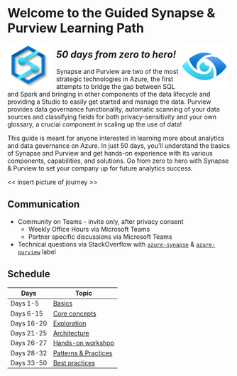 # Welcome to the Guided Synapse & Purview Learning Path
<img src="assets/synapse_logo.png" alt="Synapse logo" style="float: left; margin-right: 10px; width:100px; height:100px" />
<img src="assets/purview_logo.png" alt="Purview logo" style="float: right; margin-right: 10px; width:100px; height:100px" />

## _**50 days from zero to hero!**_

Synapse and Purview are two of the most strategic technologies in Azure, the first attempts to bridge the gap between SQL and Spark and bringing in other components of the data lifecycle and providing a Studio to easily get started and manage the data. Purview provides data governance functionality, automatic scanning of your data sources and classifying fields for both privacy-sensitivity and your own glossary, a crucial component in scaling up the use of data!

This guide is meant for anyone interested in learning more about analytics and data governance on Azure. In just 50 days, you’ll understand the basics of Synapse and Purview and get hands-on experience with its various components, capabilities, and solutions. Go from zero to hero with Synapse & Purview to set your company up for future analytics success.

<< insert picture of journey >>

## Communication
- Community on Teams - invite only, after privacy consent
  - Weekly Office Hours via Microsoft Teams
  - Partner specific discussions via Microsoft Teams
- Technical questions via StackOverflow with [`azure-synapse`](so-synapse) & [`azure-purview`](so-purview) label


## Schedule
| Days       | Topic                         |
| ---------- | ----------------------------- |
| Days 1-5   | [Basics](part1)               |
| Days 6-15  | [Core concepts](part2)        |
| Days 16-20 | [Exploration](part3)          |
| Days 21-25 | [Architecture](part4)         |
| Days 26-27 | [Hands-on workshop](part5)    |
| Days 28-32 | [Patterns & Practices](part6) |
| Days 33-50 | [Best practices](part7)       |


[part1]: (part1.md)
[part2]: (part2.md)
[part3]: (part3.md)
[part4]: (part4.md)
[part5]: (part5.md)
[part6]: (part6.md)
[part7]: (part7.md)
[so-synapse]: (https://stackoverflow.com/questions/tagged/azure-synapse)
[so-purview]: (https://stackoverflow.com/questions/tagged/azure-purview)